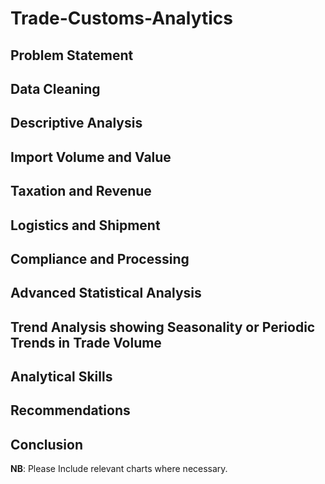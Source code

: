 # Trade-Customs-Analytics

## Problem Statement
## Data Cleaning
## Descriptive Analysis
## Import Volume and Value
## Taxation and Revenue
## Logistics and Shipment
## Compliance and Processing
## Advanced Statistical Analysis
## Trend Analysis showing Seasonality or Periodic Trends in Trade Volume
## Analytical Skills
## Recommendations
## Conclusion

**NB**: Please Include relevant charts where necessary.